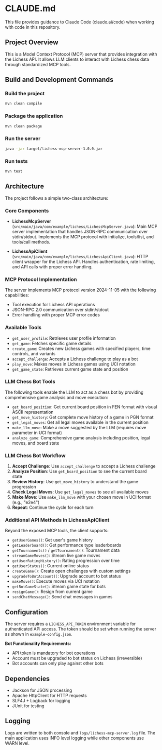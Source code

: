 # CLAUDE.md

This file provides guidance to Claude Code (claude.ai/code) when working with code in this repository.

## Project Overview

This is a Model Context Protocol (MCP) server that provides integration with the Lichess API. It allows LLM clients to interact with Lichess chess data through standardized MCP tools.

## Build and Development Commands

### Build the project
```bash
mvn clean compile
```

### Package the application
```bash
mvn clean package
```

### Run the server
```bash
java -jar target/lichess-mcp-server-1.0.0.jar
```

### Run tests
```bash
mvn test
```

## Architecture

The project follows a simple two-class architecture:

### Core Components

- **LichessMcpServer** (`src/main/java/com/example/lichess/LichessMcpServer.java`): Main MCP server implementation that handles JSON-RPC communication over stdin/stdout. Implements the MCP protocol with initialize, tools/list, and tools/call methods.

- **LichessApiClient** (`src/main/java/com/example/lichess/LichessApiClient.java`): HTTP client wrapper for the Lichess API. Handles authentication, rate limiting, and API calls with proper error handling.

### MCP Protocol Implementation

The server implements MCP protocol version 2024-11-05 with the following capabilities:
- Tool execution for Lichess API operations
- JSON-RPC 2.0 communication over stdin/stdout
- Error handling with proper MCP error codes

### Available Tools

- `get_user_profile`: Retrieves user profile information
- `get_game`: Fetches specific game details
- `create_game`: Creates new Lichess games with specified players, time controls, and variants
- `accept_challenge`: Accepts a Lichess challenge to play as a bot
- `play_move`: Makes moves in Lichess games using UCI notation
- `get_game_state`: Retrieves current game state and position

### LLM Chess Bot Tools

The following tools enable the LLM to act as a chess bot by providing comprehensive game analysis and move execution:

- `get_board_position`: Get current board position in FEN format with visual ASCII representation
- `get_move_history`: Get complete move history of a game in PGN format
- `get_legal_moves`: Get all legal moves available in the current position
- `make_llm_move`: Make a move suggested by the LLM (requires move parameter in UCI format)
- `analyze_game`: Comprehensive game analysis including position, legal moves, and board state

### LLM Chess Bot Workflow

1. **Accept Challenge**: Use `accept_challenge` to accept a Lichess challenge
2. **Analyze Position**: Use `get_board_position` to see the current board state
3. **Review History**: Use `get_move_history` to understand the game progression
4. **Check Legal Moves**: Use `get_legal_moves` to see all available moves
5. **Make Move**: Use `make_llm_move` with your chosen move in UCI format (e.g., "e2e4")
6. **Repeat**: Continue the cycle for each turn

### Additional API Methods in LichessApiClient

Beyond the exposed MCP tools, the client supports:
- `getUserGames()`: Get user's game history
- `getLeaderboard()`: Get performance type leaderboards  
- `getTournaments()` / `getTournament()`: Tournament data
- `streamGameMoves()`: Stream live game moves
- `getUserRatingHistory()`: Rating progression over time
- `getUserStatus()`: Current online status
- `createGame()`: Create open challenges with custom settings
- `upgradeToBotAccount()`: Upgrade account to bot status
- `makeMove()`: Execute moves via UCI notation
- `getBotGameState()`: Stream game state for bots
- `resignGame()`: Resign from current game
- `sendChatMessage()`: Send chat messages in games

## Configuration

The server requires a `LICHESS_API_TOKEN` environment variable for authenticated API access. The token should be set when running the server as shown in `example-config.json`.

**Bot Functionality Requirements:**
- API token is mandatory for bot operations
- Account must be upgraded to bot status on Lichess (irreversible)
- Bot accounts can only play against other bots

## Dependencies

- Jackson for JSON processing
- Apache HttpClient for HTTP requests
- SLF4J + Logback for logging
- JUnit for testing

## Logging

Logs are written to both console and `logs/lichess-mcp-server.log` file. The main application uses INFO level logging while other components use WARN level.